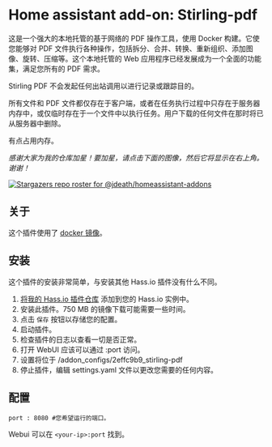 # Home assistant add-on: Stirling-pdf

这是一个强大的本地托管的基于网络的 PDF 操作工具，使用 Docker 构建。它使您能够对 PDF 文件执行各种操作，包括拆分、合并、转换、重新组织、添加图像、旋转、压缩等。这个本地托管的 Web 应用程序已经发展成为一个全面的功能集，满足您所有的 PDF 需求。

Stirling PDF 不会发起任何出站调用以进行记录或跟踪目的。

所有文件和 PDF 文件都仅存在于客户端，或者在任务执行过程中只存在于服务器内存中，或仅临时存在于一个文件中以执行任务。用户下载的任何文件在那时将已从服务器中删除。

有点占用内存。

_感谢大家为我的仓库加星！要加星，请点击下面的图像，然后它将显示在右上角。谢谢！_

[![Stargazers repo roster for @jdeath/homeassistant-addons](https://reporoster.com/stars/jdeath/homeassistant-addons)](https://github.com/jdeath/homeassistant-addons/stargazers)

## 关于

这个插件使用了 [docker 镜像](https://github.com/Stirling-Tools/Stirling-PDF)。

## 安装

这个插件的安装非常简单，与安装其他 Hass.io 插件没有什么不同。

1. [将我的 Hass.io 插件仓库][repository] 添加到您的 Hass.io 实例中。
1. 安装此插件。750 MB 的镜像下载可能需要一些时间。
1. 点击 `保存` 按钮以存储您的配置。
1. 启动插件。
1. 检查插件的日志以查看一切是否正常。
1. 打开 WebUI 应该可以通过 <your-ip>:port 访问。
1. 设置将位于 /addon_configs/2effc9b9_stirling-pdf
1. 停止插件，编辑 settings.yaml 文件以更改您需要的任何内容。

## 配置

```
port : 8080 #您希望运行的端口。
```

Webui 可以在 `<your-ip>:port` 找到。

[repository]: https://github.com/jdeath/homeassistant-addons